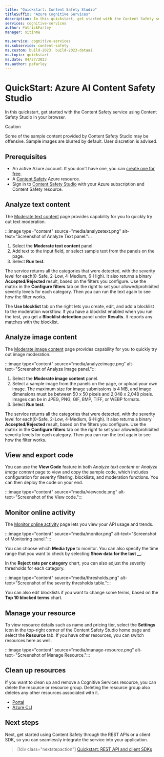 ```yaml
---
title: "Quickstart: Content Safety Studio"
titleSuffix: "Azure Cognitive Services"
description: In this quickstart, get started with the Content Safety service using Content Safety Studio in your browser.
services: cognitive-services
author: PatrickFarley
manager: nitinme

ms.service: cognitive-services
ms.subservice: content-safety
ms.custom: build-2023, build-2023-dataai
ms.topic: quickstart
ms.date: 04/27/2023
ms.author: pafarley
---
```


# QuickStart: Azure AI Content Safety Studio

In this quickstart, get started with the Content Safety service using Content Safety Studio in your browser. 

> [!CAUTION]
> Some of the sample content provided by Content Safety Studio may be offensive. Sample images are blurred by default. User discretion is advised.

## Prerequisites

* An active Azure account. If you don't have one, you can [create one for free](https://azure.microsoft.com/free/cognitive-services/).
* A [Content Safety](https://aka.ms/acs-create) Azure resource.
* Sign in to [Content Safety Studio](https://contentsafety.cognitive.azure.com) with your Azure subscription and Content Safety resource. 


## Analyze text content
The [Moderate text content](https://contentsafety.cognitive.azure.com/text) page provides capability for you to quickly try out text moderation.

:::image type="content" source="media/analyzetext.png" alt-text="Screenshot of Analyze Text panel.":::

1. Select the **Moderate text content** panel.
1. Add text to the input field, or select sample text from the panels on the page.
1. Select **Run test**.

The service returns all the categories that were detected, with the severity level for each(0-Safe, 2-Low, 4-Medium, 6-High). It also returns a binary **Accepted**/**Rejected** result, based on the filters you configure. Use the matrix in the **Configure filters** tab on the right to set your allowed/prohibited severity levels for each category. Then you can run the text again to see how the filter works.

The **Use blocklist** tab on the right lets you create, edit, and add a blocklist to the moderation workflow. If you have a blocklist enabled when you run the test, you get a **Blocklist detection** panel under **Results**. It reports any matches with the blocklist.

## Analyze image content
The [Moderate image content](https://contentsafety.cognitive.azure.com/image) page provides capability for you to quickly try out image moderation.

:::image type="content" source="media/analyzeimage.png" alt-text="Screenshot of Analyze Image panel.":::

1. Select the **Moderate image content** panel.
1. Select a sample image from the panels on the page, or upload your own image. The maximum size for image submissions is 4 MB, and image dimensions must be between 50 x 50 pixels and 2,048 x 2,048 pixels. Images can be in JPEG, PNG, GIF, BMP, TIFF, or WEBP formats.
1. Select **Run test**.

The service returns all the categories that were detected, with the severity level for each(0-Safe, 2-Low, 4-Medium, 6-High). It also returns a binary **Accepted**/**Rejected** result, based on the filters you configure. Use the matrix in the **Configure filters** tab on the right to set your allowed/prohibited severity levels for each category. Then you can run the text again to see how the filter works.

## View and export code
You can use the **View Code** feature in both *Analyze text content* or *Analyze image content* page to view and copy the sample code, which includes configuration for severity filtering, blocklists, and moderation functions. You can then deploy the code on your end.

:::image type="content" source="media/viewcode.png" alt-text="Screenshot of the View code.":::


## Monitor online activity

The [Monitor online activity](https://contentsafety.cognitive.azure.com/monitor) page lets you view your API usage and trends. 

:::image type="content" source="media/monitor.png" alt-text="Screenshot of Monitoring panel.":::

You can choose which **Media type** to monitor. You can also specify the time range that you want to check by selecting **Show data for the last __**.

In the **Reject rate per category** chart, you can also adjust the severity thresholds for each category.

:::image type="content" source="media/thresholds.png" alt-text="Screenshot of the severity thresholds table.":::

You can also edit blocklists if you want to change some terms, based on the **Top 10 blocked terms** chart.

## Manage your resource
To view resource details such as name and pricing tier, select the **Settings** icon in the top-right corner of the Content Safety Studio home page and select the **Resource** tab. If you have other resources, you can switch resources here as well.

:::image type="content" source="media/manage-resource.png" alt-text="Screenshot of Manage Resource.":::

## Clean up resources

If you want to clean up and remove a Cognitive Services resource, you can delete the resource or resource group. Deleting the resource group also deletes any other resources associated with it.

- [Portal](/azure/ai-services/cognitive-services-apis-create-account#clean-up-resources)
- [Azure CLI](/azure/ai-services/cognitive-services-apis-create-account-cli#clean-up-resources)

## Next steps

Next, get started using Content Safety through the REST APIs or a client SDK, so you can seamlessly integrate the service into your application.

> [!div class="nextstepaction"]
> [Quickstart: REST API and client SDKs](./quickstart-text.md)

